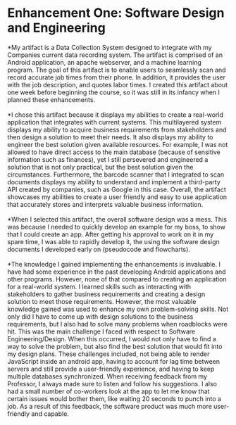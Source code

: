 # Enhancement One: Software Design and Engineering 
  *My artifact is a Data Collection System designed to integrate with my Companies current data recording system. The artifact is comprised of an Android application, an apache webserver, and a machine learning program. The goal of this artifact is to enable users to seamlessly scan and record accurate job times from their phone. In addition, it provides the user with the job description, and quotes labor times. I created this artifact about one week before beginning the course, so it was still in its infancy when I planned these enhancements.\
  \
 *I chose this artifact because it displays my abilities to create a real-world application that integrates with current systems. This multilayered system displays my ability to acquire business requirements from stakeholders and then design a solution to meet their needs. It also displays my ability to engineer the best solution given available resources. For example, I was not allowed to have direct access to the main database (because of sensitive information such as finances), yet I still persevered and engineered a solution that is not only practical, but the best solution given the circumstances. Furthermore, the barcode scanner that I integrated to scan documents displays my ability to understand and implement a third-party API created by companies, such as Google in this case. Overall, the artifact showcases my abilities to create a user friendly and easy to use application that accurately stores and interprets valuable business information.\
  \
  *When I selected this artifact, the overall software design was a mess. This was because I needed to quickly develop an example for my boss, to show that I could create an app. After getting his approval to work on it in my spare time, I was able to rapidly develop it, the using the software design documents I developed early on (pseudocode and flowcharts).\
  \
 *The knowledge I gained implementing the enhancements is invaluable. I have had some experience in the past developing Android applications and other programs. However, none of that compared to creating an application for a real-world system. I learned skills such as interacting with stakeholders to gather business requirements and creating a design solution to meet those requirements. However, the most valuable knowledge gained was used to enhance my own problem-solving skills. Not only did I have to come up with design solutions to the business requirements, but I also had to solve many problems when roadblocks were hit. This was the main challenge I faced with respect to Software Engineering/Design. When this occurred, I would not only have to find a way to solve the problem, but also find the best solution that would fit into my design plans. These challenges included, not being able to render JavaScript inside an android app, having to account for lag time between servers and still provide a user-friendly experience, and having to keep multiple databases synchronized. When receiving feedback from my Professor, I always made sure to listen and follow his suggestions. I also had a small number of co-workers look at the app to let me know that certain issues would bother them, like waiting 20 seconds to punch into a job. As a result of this feedback, the software product was much more user-friendly and capable.
